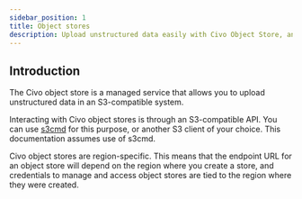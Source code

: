 ```yaml
---
sidebar_position: 1
title: Object stores
description: Upload unstructured data easily with Civo Object Store, an S3-compatible managed service. Use an S3 client to interact with region-specific object stores.
---
```


<head>
  <title>Data Management with Civo Object Stores | Civo Documentation</title>
</head>

## Introduction

The Civo object store is a managed service that allows you to upload unstructured data in an S3-compatible system.

Interacting with Civo object stores is through an S3-compatible API. You can use [s3cmd](https://github.com/s3tools/s3cmd) for this purpose, or another S3 client of your choice. This documentation assumes use of s3cmd.

Civo object stores are region-specific. This means that the endpoint URL for an object store will depend on the region where you create a store, and credentials to manage and access object stores are tied to the region where they were created.
